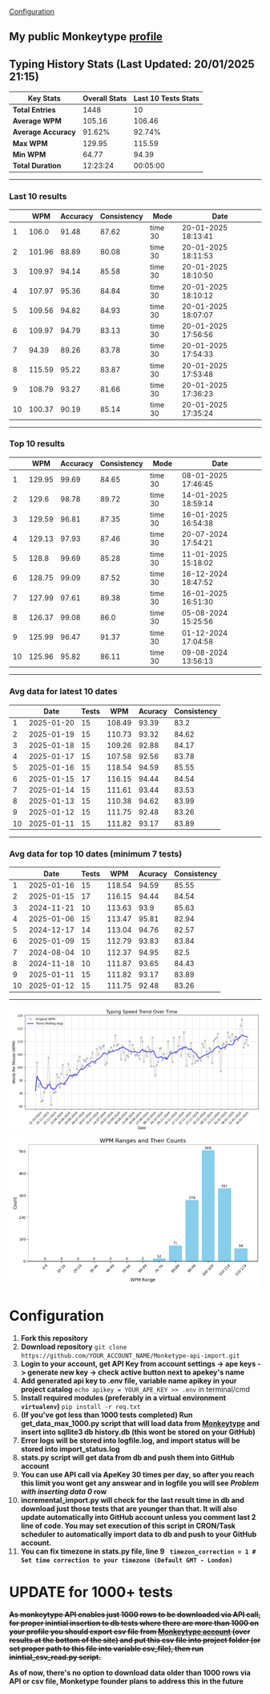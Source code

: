 
[Configuration](#configuration)
## My public Monkeytype [profile](https://monkeytype.com/profile/zp14)


        
## Typing History Stats (Last Updated: 20/01/2025 21:15)

| **Key Stats**               | **Overall Stats**       | **Last 10 Tests Stats**  |
|--------------------------|-------------------------|--------------------------|
| **Total Entries**        | 1448           | 10                       |
| **Average WPM**          | 105.16           | 106.46    |
| **Average Accuracy**     | 91.62%          | 92.74%   |
| **Max WPM**              | 129.95               | 115.59        |
| **Min WPM**              | 64.77               | 94.39                        |
| **Total Duration**       | 12:23:24        | 00:05:00                        |


---

### Last 10 results

| | WPM | Accuracy | Consistency | Mode | Date |
| --- | --- | -------- | ----------- | ---- | --------- |
| 1 | 106.0 | 91.48 | 87.62 | time 30 | 20-01-2025 18:13:41 |
| 2 | 101.96 | 88.89 | 80.08 | time 30 | 20-01-2025 18:11:53 |
| 3 | 109.97 | 94.14 | 85.58 | time 30 | 20-01-2025 18:10:50 |
| 4 | 107.97 | 95.36 | 84.84 | time 30 | 20-01-2025 18:10:12 |
| 5 | 109.56 | 94.82 | 84.93 | time 30 | 20-01-2025 18:07:07 |
| 6 | 109.97 | 94.79 | 83.13 | time 30 | 20-01-2025 17:56:56 |
| 7 | 94.39 | 89.26 | 83.78 | time 30 | 20-01-2025 17:54:33 |
| 8 | 115.59 | 95.22 | 83.87 | time 30 | 20-01-2025 17:53:48 |
| 9 | 108.79 | 93.27 | 81.66 | time 30 | 20-01-2025 17:36:23 |
| 10 | 100.37 | 90.19 | 85.14 | time 30 | 20-01-2025 17:35:24 |


 --- 

### Top 10 results

| | WPM | Accuracy | Consistency | Mode | Date |
| --- | --- | -------- | ----------- | ---- | --------- |
| 1 | 129.95 | 99.69 | 84.65 | time 30 | 08-01-2025 17:46:45 |
| 2 | 129.6 | 98.78 | 89.72 | time 30 | 14-01-2025 18:59:14 |
| 3 | 129.59 | 96.81 | 87.35 | time 30 | 16-01-2025 16:54:38 |
| 4 | 129.13 | 97.93 | 87.46 | time 30 | 20-07-2024 17:54:21 |
| 5 | 128.8 | 99.69 | 85.28 | time 30 | 11-01-2025 15:18:02 |
| 6 | 128.75 | 99.09 | 87.52 | time 30 | 16-12-2024 18:47:52 |
| 7 | 127.99 | 97.61 | 89.38 | time 30 | 16-01-2025 16:51:30 |
| 8 | 126.37 | 99.08 | 86.0 | time 30 | 05-08-2024 15:25:56 |
| 9 | 125.99 | 96.47 | 91.37 | time 30 | 01-12-2024 17:04:58 |
| 10 | 125.96 | 95.82 | 86.11 | time 30 | 09-08-2024 13:56:13 |


 --- 

### Avg data for latest 10 dates

| | Date | Tests | WPM | Acuracy | Consistency |
| --- | --- | -------- | ----------- | ---- | --------- |
| 1 | 2025-01-20 | 15 | 108.49 | 93.39 | 83.2 |
| 2 | 2025-01-19 | 15 | 110.73 | 93.32 | 84.62 |
| 3 | 2025-01-18 | 15 | 109.26 | 92.88 | 84.17 |
| 4 | 2025-01-17 | 15 | 107.58 | 92.56 | 83.78 |
| 5 | 2025-01-16 | 15 | 118.54 | 94.59 | 85.55 |
| 6 | 2025-01-15 | 17 | 116.15 | 94.44 | 84.54 |
| 7 | 2025-01-14 | 15 | 111.61 | 93.44 | 83.53 |
| 8 | 2025-01-13 | 15 | 110.38 | 94.62 | 83.99 |
| 9 | 2025-01-12 | 15 | 111.75 | 92.48 | 83.26 |
| 10 | 2025-01-11 | 15 | 111.82 | 93.17 | 83.89 |


 --- 

### Avg data for top 10 dates (minimum 7 tests)

| | Date | Tests | WPM | Acuracy | Consistency |
| --- | --- | -------- | ----------- | ---- | --------- |
| 1 | 2025-01-16 | 15 | 118.54 | 94.59 | 85.55 |
| 2 | 2025-01-15 | 17 | 116.15 | 94.44 | 84.54 |
| 3 | 2024-11-21 | 10 | 113.63 | 93.9 | 85.63 |
| 4 | 2025-01-06 | 15 | 113.47 | 95.81 | 82.94 |
| 5 | 2024-12-17 | 14 | 113.04 | 94.76 | 82.57 |
| 6 | 2025-01-09 | 15 | 112.79 | 93.83 | 83.84 |
| 7 | 2024-08-04 | 10 | 112.37 | 94.95 | 82.5 |
| 8 | 2024-11-18 | 10 | 111.87 | 93.65 | 84.43 |
| 9 | 2025-01-11 | 15 | 111.82 | 93.17 | 83.89 |
| 10 | 2025-01-12 | 15 | 111.75 | 92.48 | 83.26 |


 --- 


        
![speed trend](typing_speed_trend.png)
![counted chart](count_tests.png)
# Configuration
1. **Fork this repository** 
2. **Download repository** `git clone https://github.com/YOUR_ACCOUNT_NAME/Monketype-api-import.git`
3. **Login to your account, get API Key from account settings -> ape keys -> generate new key -> check active button next to apekey's name**
4. **Add generated api key to .env file, variable name apikey in your project catalog**  `echo apikey = YOUR_APE_KEY >> .env` in terminal/cmd
5. **Install required modules (preferably in a virtual environment `virtualenv`)** `pip install -r req.txt`
6. **(If you've got less than 1000 tests completed) Run get_data_max_1000.py script that will load data from [Monkeytype](https://monkeytype.com/) and insert into sqllite3 db history.db (this wont be stored on your GitHub)**
7. **Error logs will be stored into logfile.log, and import status will be stored into import_status.log**
8. **stats.py script will get data from db and push them into GitHub account**
9. **You can use API call via ApeKey 30 times per day, so after you reach this limit you wont get any answear and in logfile you will see *Problem with inserting data 0* row**
10. **incremental_import.py will check for the last result time in db and download just those tests that are younger than that. It will also update automatically into GitHub account unless you comment last 2 line of code. You may set execution of this script in CRON/Task scheduler to automatically import data to db and push to your GitHub account.**
11. **You can fix timezone in stats.py file, line 9 ` timezon_correction = 1 # Set time correction to your timezone (Default GMT - London)`**
# UPDATE for 1000+ tests
    
~~**As monkeytype API enables just 1000 rows to be downloaded via API call, for proper inintial insertion to db tests where there are more than 1000 on your profile
you should export csv file from [Monkeytype account](https://monkeytype.com/account) (over results at the bottom of the site)
and put this csv file into project folder (or set proper path to this file into variable csv_file), then run inintial_csv_read.py script.**~~

**As of now, there's no option to download data older than 1000 rows via API or csv file, Monketype founder plans to address this in the future**
    
    